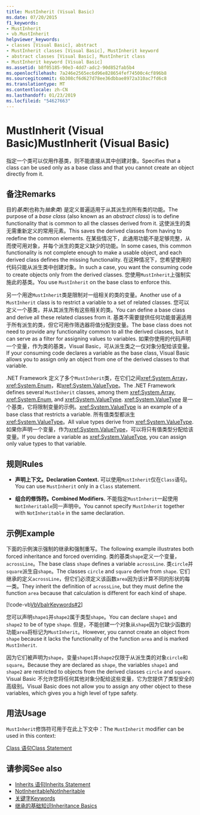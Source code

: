 ```yaml
---
title: MustInherit (Visual Basic)
ms.date: 07/20/2015
f1_keywords:
- MustInherit
- vb.MustInherit
helpviewer_keywords:
- classes [Visual Basic], abstract
- MustInherit classes [Visual Basic], MustInherit keyword
- abstract classes [Visual Basic], MustInherit class
- MustInherit keyword [Visual Basic]
ms.assetid: b8f05185-90e3-4dd7-adc2-90d852fab5b4
ms.openlocfilehash: 7a246e2565ec6d96e828654fef74500c4cf896b8
ms.sourcegitcommit: 6b308cf6d627d78ee36dbbae8972a310ac7fd6c8
ms.translationtype: MT
ms.contentlocale: zh-CN
ms.lasthandoff: 01/23/2019
ms.locfileid: "54627663"
---
```

# <a name="mustinherit-visual-basic"></a><span data-ttu-id="9c2be-102">MustInherit (Visual Basic)</span><span class="sxs-lookup"><span data-stu-id="9c2be-102">MustInherit (Visual Basic)</span></span>
<span data-ttu-id="9c2be-103">指定一个类可以仅用作基类，则不能直接从其中创建对象。</span><span class="sxs-lookup"><span data-stu-id="9c2be-103">Specifies that a class can be used only as a base class and that you cannot create an object directly from it.</span></span>  
  
## <a name="remarks"></a><span data-ttu-id="9c2be-104">备注</span><span class="sxs-lookup"><span data-stu-id="9c2be-104">Remarks</span></span>  
 <span data-ttu-id="9c2be-105">目的*基类*(也称为*抽象类*) 是定义普遍适用于从其派生的所有类的功能。</span><span class="sxs-lookup"><span data-stu-id="9c2be-105">The purpose of a *base class* (also known as an *abstract class*) is to define functionality that is common to all the classes derived from it.</span></span> <span data-ttu-id="9c2be-106">这使派生的类无需重新定义的常用元素。</span><span class="sxs-lookup"><span data-stu-id="9c2be-106">This saves the derived classes from having to redefine the common elements.</span></span> <span data-ttu-id="9c2be-107">在某些情况下，此通用功能不是足够完整，从而使可用对象，并每个派生的类定义缺少的功能。</span><span class="sxs-lookup"><span data-stu-id="9c2be-107">In some cases, this common functionality is not complete enough to make a usable object, and each derived class defines the missing functionality.</span></span> <span data-ttu-id="9c2be-108">在这种情况下，您希望使用的代码只能从派生类中创建对象。</span><span class="sxs-lookup"><span data-stu-id="9c2be-108">In such a case, you want the consuming code to create objects only from the derived classes.</span></span> <span data-ttu-id="9c2be-109">您使用`MustInherit`上强制实施此的基类。</span><span class="sxs-lookup"><span data-stu-id="9c2be-109">You use `MustInherit` on the base class to enforce this.</span></span>  
  
 <span data-ttu-id="9c2be-110">另一个用途`MustInherit`类是限制对一组相关的类的变量。</span><span class="sxs-lookup"><span data-stu-id="9c2be-110">Another use of a `MustInherit` class is to restrict a variable to a set of related classes.</span></span> <span data-ttu-id="9c2be-111">您可以定义一个基类，并从其派生所有这些相关的类。</span><span class="sxs-lookup"><span data-stu-id="9c2be-111">You can define a base class and derive all these related classes from it.</span></span> <span data-ttu-id="9c2be-112">基类不需要提供任何功能普遍适用于所有派生的类，但它可用作筛选器将值分配到变量。</span><span class="sxs-lookup"><span data-stu-id="9c2be-112">The base class does not need to provide any functionality common to all the derived classes, but it can serve as a filter for assigning values to variables.</span></span> <span data-ttu-id="9c2be-113">如果你使用的代码声明一个变量，作为类的基类，Visual Basic，可从派生类之一仅对象分配给该变量。</span><span class="sxs-lookup"><span data-stu-id="9c2be-113">If your consuming code declares a variable as the base class, Visual Basic allows you to assign only an object from one of the derived classes to that variable.</span></span>  
  
 <span data-ttu-id="9c2be-114">.NET Framework 定义了多个`MustInherit`类，在它们之间<xref:System.Array>， <xref:System.Enum>，和<xref:System.ValueType>。</span><span class="sxs-lookup"><span data-stu-id="9c2be-114">The .NET Framework defines several `MustInherit` classes, among them <xref:System.Array>, <xref:System.Enum>, and <xref:System.ValueType>.</span></span> <span data-ttu-id="9c2be-115"><xref:System.ValueType> 是一个基类，它将限制变量的示例。</span><span class="sxs-lookup"><span data-stu-id="9c2be-115"><xref:System.ValueType> is an example of a base class that restricts a variable.</span></span> <span data-ttu-id="9c2be-116">所有值类型都派生<xref:System.ValueType>。</span><span class="sxs-lookup"><span data-stu-id="9c2be-116">All value types derive from <xref:System.ValueType>.</span></span> <span data-ttu-id="9c2be-117">如果你声明一个变量，作为<xref:System.ValueType>，可以将只有值类型分配给该变量。</span><span class="sxs-lookup"><span data-stu-id="9c2be-117">If you declare a variable as <xref:System.ValueType>, you can assign only value types to that variable.</span></span>  
  
## <a name="rules"></a><span data-ttu-id="9c2be-118">规则</span><span class="sxs-lookup"><span data-stu-id="9c2be-118">Rules</span></span>  
  
-   <span data-ttu-id="9c2be-119">**声明上下文。**</span><span class="sxs-lookup"><span data-stu-id="9c2be-119">**Declaration Context.**</span></span> <span data-ttu-id="9c2be-120">可以使用`MustInherit`仅在`Class`语句。</span><span class="sxs-lookup"><span data-stu-id="9c2be-120">You can use `MustInherit` only in a `Class` statement.</span></span>  
  
-   <span data-ttu-id="9c2be-121">**组合的修饰符。**</span><span class="sxs-lookup"><span data-stu-id="9c2be-121">**Combined Modifiers.**</span></span> <span data-ttu-id="9c2be-122">不能指定`MustInherit`一起使用`NotInheritable`同一声明中。</span><span class="sxs-lookup"><span data-stu-id="9c2be-122">You cannot specify `MustInherit` together with `NotInheritable` in the same declaration.</span></span>  
  
## <a name="example"></a><span data-ttu-id="9c2be-123">示例</span><span class="sxs-lookup"><span data-stu-id="9c2be-123">Example</span></span>  
 <span data-ttu-id="9c2be-124">下面的示例演示强制的继承和强制重写。</span><span class="sxs-lookup"><span data-stu-id="9c2be-124">The following example illustrates both forced inheritance and forced overriding.</span></span> <span data-ttu-id="9c2be-125">类的基类`shape`定义一个变量， `acrossLine`。</span><span class="sxs-lookup"><span data-stu-id="9c2be-125">The base class `shape` defines a variable `acrossLine`.</span></span> <span data-ttu-id="9c2be-126">类`circle`并`square`派生自`shape`。</span><span class="sxs-lookup"><span data-stu-id="9c2be-126">The classes `circle` and `square` derive from `shape`.</span></span> <span data-ttu-id="9c2be-127">它们继承的定义`acrossLine`，但它们必须定义该函数`area`因为该计算不同的形状的每一类。</span><span class="sxs-lookup"><span data-stu-id="9c2be-127">They inherit the definition of `acrossLine`, but they must define the function `area` because that calculation is different for each kind of shape.</span></span>  
  
 [!code-vb[VbVbalrKeywords#2](../../../visual-basic/language-reference/codesnippet/VisualBasic/mustinherit_1.vb)]  
  
 <span data-ttu-id="9c2be-128">您可以声明`shape1`并`shape2`属于类型`shape`。</span><span class="sxs-lookup"><span data-stu-id="9c2be-128">You can declare `shape1` and `shape2` to be of type `shape`.</span></span> <span data-ttu-id="9c2be-129">但是，不能创建一个对象从`shape`因为它缺少函数的功能`area`将标记为`MustInherit`。</span><span class="sxs-lookup"><span data-stu-id="9c2be-129">However, you cannot create an object from `shape` because it lacks the functionality of the function `area` and is marked `MustInherit`.</span></span>  
  
 <span data-ttu-id="9c2be-130">因为它们被声明为`shape`，变量`shape1`并`shape2`仅限于从派生类的对象`circle`和`square`。</span><span class="sxs-lookup"><span data-stu-id="9c2be-130">Because they are declared as `shape`, the variables `shape1` and `shape2` are restricted to objects from the derived classes `circle` and `square`.</span></span> <span data-ttu-id="9c2be-131">Visual Basic 不允许您将任何其他对象分配给这些变量，它为您提供了类型安全的高级别。</span><span class="sxs-lookup"><span data-stu-id="9c2be-131">Visual Basic does not allow you to assign any other object to these variables, which gives you a high level of type safety.</span></span>  
  
## <a name="usage"></a><span data-ttu-id="9c2be-132">用法</span><span class="sxs-lookup"><span data-stu-id="9c2be-132">Usage</span></span>  
 <span data-ttu-id="9c2be-133">`MustInherit`修饰符可用于在此上下文中：</span><span class="sxs-lookup"><span data-stu-id="9c2be-133">The `MustInherit` modifier can be used in this context:</span></span>  
  
 [<span data-ttu-id="9c2be-134">Class 语句</span><span class="sxs-lookup"><span data-stu-id="9c2be-134">Class Statement</span></span>](../../../visual-basic/language-reference/statements/class-statement.md)  
  
## <a name="see-also"></a><span data-ttu-id="9c2be-135">请参阅</span><span class="sxs-lookup"><span data-stu-id="9c2be-135">See also</span></span>
- [<span data-ttu-id="9c2be-136">Inherits 语句</span><span class="sxs-lookup"><span data-stu-id="9c2be-136">Inherits Statement</span></span>](../../../visual-basic/language-reference/statements/inherits-statement.md)
- [<span data-ttu-id="9c2be-137">NotInheritable</span><span class="sxs-lookup"><span data-stu-id="9c2be-137">NotInheritable</span></span>](../../../visual-basic/language-reference/modifiers/notinheritable.md)
- [<span data-ttu-id="9c2be-138">关键字</span><span class="sxs-lookup"><span data-stu-id="9c2be-138">Keywords</span></span>](../../../visual-basic/language-reference/keywords/index.md)
- [<span data-ttu-id="9c2be-139">继承的基础知识</span><span class="sxs-lookup"><span data-stu-id="9c2be-139">Inheritance Basics</span></span>](../../../visual-basic/programming-guide/language-features/objects-and-classes/inheritance-basics.md)
